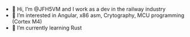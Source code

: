 - 👋 Hi, I’m @JFH5VM and I work as a dev in the railway industry
- 👀 I’m interested in Angular, x86 asm, Crytography, MCU programming (Cortex M4)
- 🌱 I’m currently learning Rust

<!---

- 💞️ I’m looking to collaborate on ...
- 📫 How to reach me ...
- 😄 Pronouns: ...
- ⚡ Fun fact: ... 

JFH5VM/JFH5VM is a ✨ special ✨ repository because its `README.md` (this file) appears on your GitHub profile.
You can click the Preview link to take a look at your changes.
--->
